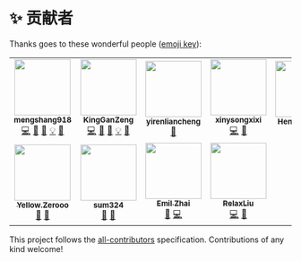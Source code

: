 # ✨ 贡献者

Thanks goes to these wonderful people ([emoji key](https://allcontributors.org/docs/en/emoji-key)):

<!-- ALL-CONTRIBUTORS-LIST:START - Do not remove or modify this section -->
<!-- prettier-ignore-start -->
<!-- markdownlint-disable -->
<table>
  <tr>
    <td align="center"><a href="https://mengshang918.github.io/blog/"><img src="https://avatars.githubusercontent.com/u/19370610?v=4?s=100" width="100px;" alt=""/><br /><sub><b>mengshang918</b></sub></a><br /><a href="https://github.com/JDFED/drip-form/commits?author=mengshang918" title="Code">💻</a> <a href="https://github.com/JDFED/drip-form/issues?q=author%3Amengshang918" title="Bug reports">🐛</a> <a href="https://github.com/JDFED/drip-form/commits?author=mengshang918" title="Documentation">📖</a> <a href="#example-mengshang918" title="Examples">💡</a> <a href="#ideas-mengshang918" title="Ideas, Planning, & Feedback">🤔</a></td>
    <td align="center"><a href="https://github.com/KingGanZeng"><img src="https://avatars.githubusercontent.com/u/22743840?v=4?s=100" width="100px;" alt=""/><br /><sub><b>KingGanZeng</b></sub></a><br /><a href="https://github.com/JDFED/drip-form/commits?author=KingGanZeng" title="Code">💻</a> <a href="https://github.com/JDFED/drip-form/issues?q=author%3AKingGanZeng" title="Bug reports">🐛</a> <a href="https://github.com/JDFED/drip-form/commits?author=KingGanZeng" title="Documentation">📖</a> <a href="#example-KingGanZeng" title="Examples">💡</a> <a href="#ideas-KingGanZeng" title="Ideas, Planning, & Feedback">🤔</a></td>
    <td align="center"><a href="https://github.com/yirenliancheng"><img src="https://avatars.githubusercontent.com/u/53106277?v=4?s=100" width="100px;" alt=""/><br /><sub><b>yirenliancheng</b></sub></a><br /><a href="https://github.com/JDFED/drip-form/commits?author=yirenliancheng" title="Documentation">📖</a></td>
    <td align="center"><a href="https://github.com/xinysongxixi"><img src="https://avatars.githubusercontent.com/u/95020343?v=4?s=100" width="100px;" alt=""/><br /><sub><b>xinysongxixi</b></sub></a><br /><a href="https://github.com/JDFED/drip-form/commits?author=xinysongxixi" title="Code">💻</a> <a href="https://github.com/JDFED/drip-form/issues?q=author%3Axinysongxixi" title="Bug reports">🐛</a></td>
    <td align="center"><a href="https://github.com/Henry129999"><img src="https://avatars.githubusercontent.com/u/36527485?v=4?s=100" width="100px;" alt=""/><br /><sub><b>Henry129999</b></sub></a><br /><a href="https://github.com/JDFED/drip-form/issues?q=author%3AHenry129999" title="Bug reports">🐛</a></td>
    <td align="center"><a href="https://github.com/CrazyWood007"><img src="https://avatars.githubusercontent.com/u/44600593?v=4?s=100" width="100px;" alt=""/><br /><sub><b>Cloud</b></sub></a><br /><a href="https://github.com/JDFED/drip-form/commits?author=CrazyWood007" title="Documentation">📖</a> <a href="https://github.com/JDFED/drip-form/commits?author=CrazyWood007" title="Code">💻</a></td>
    <td align="center"><a href="https://github.com/helloqian12138"><img src="https://avatars.githubusercontent.com/u/13211910?v=4?s=100" width="100px;" alt=""/><br /><sub><b>helloqian12138</b></sub></a><br /><a href="https://github.com/JDFED/drip-form/issues?q=author%3Ahelloqian12138" title="Bug reports">🐛</a> <a href="https://github.com/JDFED/drip-form/commits?author=helloqian12138" title="Code">💻</a></td>
  </tr>
  <tr>
    <td align="center"><a href="https://github.com/scizorrr"><img src="https://avatars.githubusercontent.com/u/95006544?v=4?s=100" width="100px;" alt=""/><br /><sub><b>Yellow.Zerooo</b></sub></a><br /><a href="https://github.com/JDFED/drip-form/commits?author=scizorrr" title="Documentation">📖</a> <a href="#ideas-scizorrr" title="Ideas, Planning, & Feedback">🤔</a></td>
    <td align="center"><a href="https://github.com/sum324"><img src="https://avatars.githubusercontent.com/u/59863521?v=4?s=100" width="100px;" alt=""/><br /><sub><b>sum324</b></sub></a><br /><a href="https://github.com/JDFED/drip-form/commits?author=sum324" title="Documentation">📖</a> <a href="#design-sum324" title="Design">🎨</a></td>
    <td align="center"><a href="https://zhaiyiming.com/"><img src="https://avatars.githubusercontent.com/u/1808990?v=4?s=100" width="100px;" alt=""/><br /><sub><b>Emil Zhai</b></sub></a><br /><a href="https://github.com/JDFED/drip-form/issues?q=author%3Atinymins" title="Bug reports">🐛</a> <a href="https://github.com/JDFED/drip-form/commits?author=tinymins" title="Code">💻</a></td>
    <td align="center"><a href="https://github.com/RelaxLiu"><img src="https://avatars.githubusercontent.com/u/16301089?v=4?s=100" width="100px;" alt=""/><br /><sub><b>RelaxLiu</b></sub></a><br /><a href="https://github.com/JDFED/drip-form/commits?author=RelaxLiu" title="Code">💻</a> <a href="#design-RelaxLiu" title="Design">🎨</a></td>
  </tr>
</table>

<!-- markdownlint-restore -->
<!-- prettier-ignore-end -->

<!-- ALL-CONTRIBUTORS-LIST:END -->

This project follows the [all-contributors](https://github.com/all-contributors/all-contributors) specification. Contributions of any kind welcome!